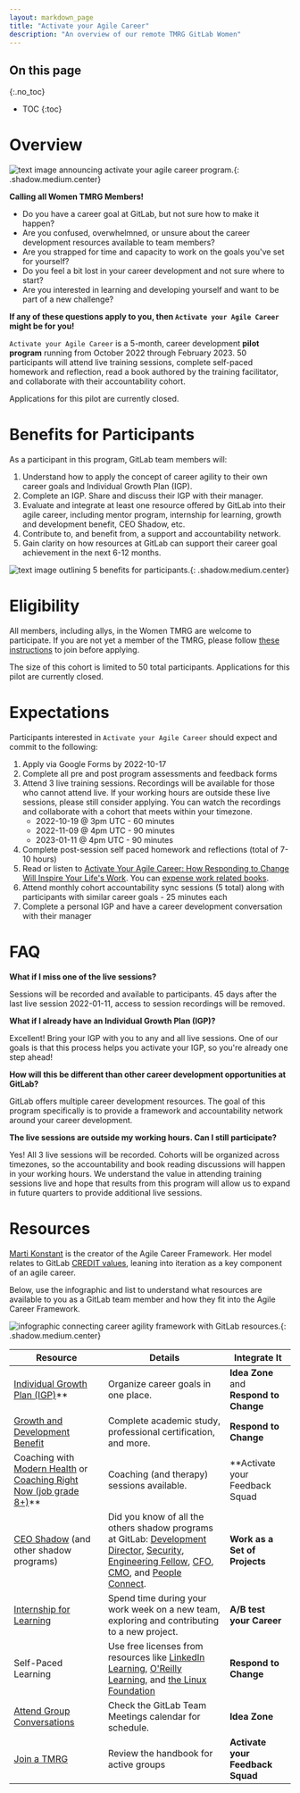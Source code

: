 ```yaml
---
layout: markdown_page
title: "Activate your Agile Career"
description: "An overview of our remote TMRG GitLab Women"
---
```


## On this page
{:.no_toc}

- TOC
{:toc}

# Overview

![text image announcing activate your agile career program.](program-header.png){: .shadow.medium.center}

**Calling all Women TMRG Members!**

- Do you have a career goal at GitLab, but not sure how to make it happen?
- Are you confused, overwhelmned, or unsure about the career development resources available to team members?
- Are you strapped for time and capacity to work on the goals you've set for yourself?
- Do you feel a bit lost in your career development and not sure where to start?
- Are you interested in learning and developing yourself and want to be part of a new challenge?

**If any of these questions apply to you, then `Activate your Agile Career` might be for you!**

`Activate your Agile Career` is a 5-month, career development **pilot program** running from October 2022 through February 2023. 50 participants will attend live training sessions, complete self-paced homework and reflection, read a book authored by the training facilitator, and collaborate with their accountability cohort.  

Applications for this pilot are currently closed.

# Benefits for Participants

As a participant in this program, GitLab team members will:

1. Understand how to apply the concept of career agility to their own career goals and Individual Growth Plan (IGP).
2. Complete an IGP. Share and discuss their IGP with their manager.
3. Evaluate and integrate at least one resource offered by GitLab into their agile career, including mentor program, internship for learning, growth and development benefit, CEO Shadow, etc.
4. Contribute to, and benefit from, a support and accountability network.
5. Gain clarity on how resources at GitLab can support their career goal achievement in the next 6-12 months.

![text image outlining 5 benefits for participants.](program-benefits.png){: .shadow.medium.center}

# Eligibility

All members, including allys, in the Women TMRG are welcome to participate. If you are not yet a member of the TMRG, please follow [these instructions](/company/culture/inclusion/tmrg-gitlab-women/#how-to-join) to join before applying.

The size of this cohort is limited to 50 total participants. Applications for this pilot are currently closed.

# Expectations

Participants interested in `Activate your Agile Career` should expect and commit to the following:

1. Apply via Google Forms by 2022-10-17
2. Complete all pre and post program assessments and feedback forms
3. Attend 3 live training sessions. Recordings will be available for those who cannot attend live. If your working hours are outside these live sessions, please still consider applying. You can watch the recordings and collaborate with a cohort that meets within your timezone.
     - 2022-10-19 @ 3pm UTC - 60 minutes
     - 2022-11-09 @ 4pm UTC - 90 minutes
     - 2023-01-11  @ 4pm UTC - 90 minutes
4. Complete post-session self paced homework and reflections (total of 7-10 hours)
5. Read or listen to [Activate Your Agile Career: How Responding to Change Will Inspire Your Life's Work](https://www.amazon.com/Activate-Your-Agile-Career-Responding/dp/0998953121). You can [expense work related books](/handbook/finance/expenses/#-expense-policy-summary).
6. Attend monthly cohort accountability sync sessions (5 total) along with participants with similar career goals - 25 minutes each
7. Complete a personal IGP and have a career development conversation with their manager

# FAQ

**What if I miss one of the live sessions?**

Sessions will be recorded and available to participants. 45 days after the last live session 2022-01-11, access to session recordings will be removed.

**What if I already have an Individual Growth Plan (IGP)?**

Excellent! Bring your IGP with you to any and all live sessions. One of our goals is that this process helps you activate your IGP, so you're already one step ahead!

**How will this be different than other career development opportunities at GitLab?**

GitLab offers multiple career development resources. The goal of this program specifically is to provide a framework and accountability network around your career development.

**The live sessions are outside my working hours. Can I still participate?**

Yes! All 3 live sessions will be recorded. Cohorts will be organized across timezones, so the accountability and book reading discussions will happen in your working hours. We understand the value in attending training sessions live and hope that results from this program will allow us to expand in future quarters to provide additional live sessions.

# Resources

[Marti Konstant](https://www.martikonstant.com/) is the creator of the Agile Career Framework. Her model relates to GitLab [CREDIT values](https://about.gitlab.com/handbook/values/), leaning into iteration as a key component of an agile career.

Below, use the infographic and list to understand what resources are available to you as a GitLab team member and how they fit into the Agile Career Framework.

![infographic connecting career agility framework with GitLab resources.](agility-at-gitlab.png){: .shadow.medium.center}

| Resource | Details | Integrate It |
| ---------- | ------------ | ------------ |
| [Individual Growth Plan (IGP)](https://about.gitlab.com/handbook/people-group/learning-and-development/career-development/#individual-growth-plan)** | Organize career goals in one place. | **Idea Zone** and **Respond to Change** |
| [Growth and Development Benefit](https://about.gitlab.com/handbook/total-rewards/benefits/general-and-entity-benefits/growth-and-development/) | Complete academic study, professional certification, and more. | **Respond to Change** |
| Coaching with [Modern Health](https://about.gitlab.com/handbook/total-rewards/benefits/modern-health/) or [Coaching Right Now (job grade 8+)](https://about.gitlab.com/handbook/total-rewards/benefits/general-and-entity-benefits/growth-and-development/#professional-coaching)**| Coaching (and therapy) sessions available. | **Activate your Feedback Squad |
| [CEO Shadow](https://about.gitlab.com/handbook/ceo/shadow/) (and other shadow programs) | Did you know of all the others shadow programs at GitLab: [Development Director](https://about.gitlab.com/handbook/engineering/development/shadow/director-shadow-program.html), [Security](https://about.gitlab.com/handbook/security/security-shadow.html), [Engineering Fellow](https://about.gitlab.com/handbook/engineering/fellow/shadow/), [CFO](https://about.gitlab.com/handbook/finance/growth-and-development/cfo-shadow-program/), [CMO](https://about.gitlab.com/handbook/marketing/cmo-shadow/), and [People Connect](https://about.gitlab.com/handbook/people-group/people-connect-shadow-program/). | **Work as a Set of Projects** |
| [Internship for Learning](https://about.gitlab.com/handbook/people-group/learning-and-development/career-development/#internship-for-learning) | Spend time during your work week on a new team, exploring and contributing to a new project. | **A/B test your Career** |
| Self-Paced Learning | Use free licenses from resources like [LinkedIn Learning](https://about.gitlab.com/handbook/people-group/learning-and-development/linkedin-learning/#how-to-access-linkedin-learning), [O'Reilly Learning](https://about.gitlab.com/handbook/people-group/learning-and-development/self-paced-learning/#oreilly-learning), and [the Linux Foundation](https://about.gitlab.com/handbook/people-group/learning-and-development/self-paced-learning/#linux-foundation-courses)  | **Respond to Change** |
| [Attend Group Conversations ](https://about.gitlab.com/handbook/group-conversations/) | Check the GitLab Team Meetings calendar for schedule. | **Idea Zone** |
| [Join a TMRG](https://about.gitlab.com/company/culture/inclusion/erg-guide/) | Review the handbook for active groups | **Activate your Feedback Squad** |

